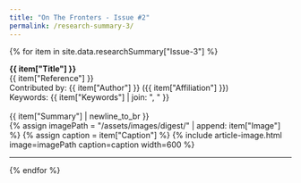 ```yaml
---
title: "On The Fronters - Issue #2"
permalink: /research-summary-3/
---
```


{% for item in site.data.researchSummary["Issue-3"] %}
<div class="summary-head">
<b>{{ item["Title"] }}</b><br>
{{ item["Reference"] }}<br>
Contributed by: {{ item["Author"] }} ({{ item["Affiliation"] }})<br>
Keywords: {{ item["Keywords"] | join: ", " }}<br><br>
</div>
<div class="summary-content">{{ item["Summary"] | newline_to_br }}</div>
{% assign imagePath = "/assets/images/digest/" | append: item["Image"] %}
{% assign caption = item["Caption"] %}
{% include article-image.html image=imagePath caption=caption width=600 %}
<br>

<hr> 
{% endfor %}

